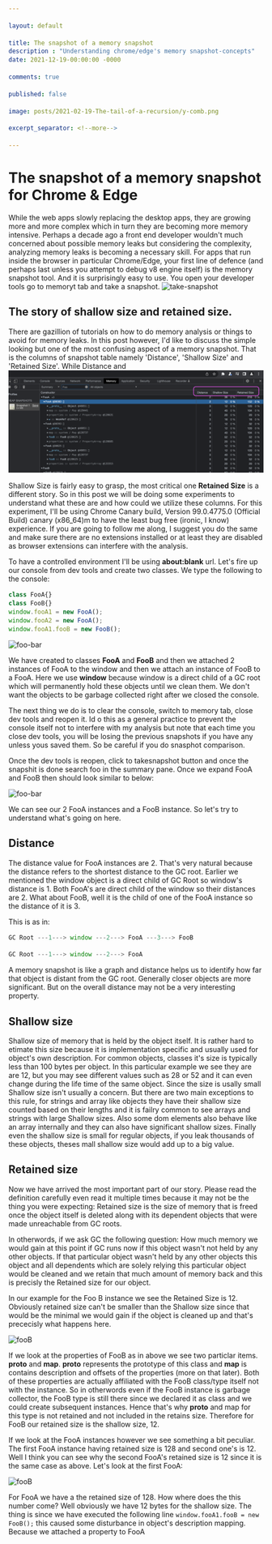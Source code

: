 ```yaml
---

layout: default

title: The snapshot of a memory snapshot
description : "Understanding chrome/edge's memory snapshot-concepts"
date: 2021-12-19-00:00:00 -0000

comments: true

published: false

image: posts/2021-02-19-The-tail-of-a-recursion/y-comb.png

excerpt_separator: <!--more-->

---
```


#  The snapshot of a memory snapshot for Chrome & Edge

While the web apps slowly replacing the desktop apps, they are growing more and more complex which in turn they are becoming more memory intensive. 
Perhaps a decade ago a front end developer wouldn't much concerned about possible memory leaks but considering the complexity, analyzing memory leaks is becoming 
a necessary skill. For apps that run inside the browser in particular Chrome/Edge, your first line of defence (and perhaps last unless you attempt to debug v8 engine itself)
is the memory snapshot tool. And it is surprisingly easy to use. You open your developer tools go to memoryt tab and take a snapshot.
![take-snapshot](/assets/posts/2021-12-19-The-snapshot-of-a-memory-snapshot./take-snapshot.png)
<!--more-->

## The story of shallow size and retained size.
There are gazillion of tutorials on how to do memory analysis or things to avoid for memory leaks. In this post however, I'd like to discuss the simple looking but 
one of the most confusing aspect of a memory snapshot. That is the columns of snapshot table namely 'Distance', 'Shallow Size' and 'Retained Size'. While Distance and
![columns](/assets/posts/2021-12-19-The-snapshot-of-a-memory-snapshot/columns.png)

Shallow Size is fairly easy to grasp, the most critical one **Retained Size** is a different story. So in this post we will be doing some experiments to understand what these are and how could we utilize these columns. For this experiment, I'll be using Chrome Canary build, Version 99.0.4775.0 (Official Build) canary (x86_64)m to have the least bug free (ironic, I know) experience. If you are going to follow me along, I suggest you do the same and make sure there are no extensions installed or at least they are disabled as browser extensions can interfere with the analysis.


To have a controlled environment I'll be using **about:blank** url. Let's fire up our console from dev tools and create two classes. We type the following to the console:


```js
class FooA{}
class FooB{}
window.fooA1 = new FooA();
window.fooA2 = new FooA();
window.fooA1.fooB = new FooB();
```
![foo-bar](/2021-12-19-The-snapshot-of-a-memory-snapshot/foo-bar.png)


We have created to classes **FooA** and **FooB** and then we attached 2 instances of FooA to the window and then we attach an instance of FooB to a FooA. Here
we use **window** because window is a direct child of a GC root which will permanently hold these objects until we clean them. We don't want the objects to be garbage collected right after we closed the console.

The next thing we do is to clear the console, switch to memory tab, close dev tools and reopen it. Id o this as a general practice  to prevent the console itself not to interfere with my analysis but note that each time you close dev tools, you will be losing the previous snapshots if you have any unless yous saved them. So be careful if you do snasphot comparison.


Once the dev tools is reopen, click to takesnapshot button and once the snapshit is done search foo in the summary pane. Once we expand FooA and FooB then should look similar to below:

![foo-bar](/2021-12-19-The-snapshot-of-a-memory-snapshot/snapshot-1.png)

We can see our 2 FooA instances and a FooB instance. So let's try to understand what's going on here. 

## Distance
The distance value for FooA instances are 2. That's very natural because the distance refers to the shortest distance to the GC root. Earlier we mentioned the window object is a direct child of GC Root so window's distance is 1. Both FooA's are direct child of the window so their distances are 2. What about FooB, well it is the child of one of the FooA instance so the distance of it is 3. 

This is as in:

```js
GC Root ---1---> window ---2---> FooA ---3---> FooB

GC Root ---1---> window ---2---> FooA
```


A memory snapshot is like a graph and distance helps us to identify how far that object is distant from the GC root. Generally closer objects are more significant. But on the overall distance may not be a very interesting property.


## Shallow size
Shallow size of memory that is held by the object itself. It is rather hard to etimate this size because it is implementation specific and usually used for object's own description. For common objects, classes it's size is typically less than 100 bytes per object. In this particular example we see they are are 12, but you may see different values such as 28 or 52 and it can even change during the life time of the same object. Since the size is usally small Shallow size 
isn't usually a concern. But there are two main exceptions to this rule, for strings and array like objects they have their shallow size counted based on their lengths and it is failry common to see arrays and strings with large Shallow sizes. Also some dom elements also behave like an array internally and they can also 
have significant shallow sizes. Finally even the shallow size is small for regular objects, if you leak thousands of these objects, theses mall shallow size would add up to a big value. 


## Retained size

Now we have arrived the most important part of our story. Please read the definition carefully even read it multiple times because it may not be the thing
you were expecting: Retained size is the size of memory that is freed once the object itself is deleted along with its dependent objects that were made unreachable from GC roots.

In otherwords, if we ask GC the following question: How much memory we would gain at this point if GC runs now if this object wasn't not held by any other objects. If that particular object wasn't held by any other objects this object and all dependents which are solely relying this particular object would be cleaned and we retain that much amount of memory back and this is precisly the Retained size for our object.


In our example for the Foo B instance we see the Retained Size is 12. Obviously retained size can't be smaller than the Shallow size since that would be the minimal we would gain if the object is cleaned up and that's prececisly what happens here. 

![fooB](/2021-12-19-The-snapshot-of-a-memory-snapshot/FooB.png)

If we look at the properties of FooB as in above we see two particlar items. **__proto__** and **map**. __proto__ represents the prototype of this class and **map** is contains description and offsets of the properties (more on that later). Both of these properties are actually affiliated with the FooB class/type itself not with the instance. So in otherwords even if the FooB instance is garbage collector, the FooB type is still there since we declared it as class and we could create subsequent instances. Hence that's why __proto__ and map for this type is not retained and not included in the retains size. Therefore for FooB our 
retained size is the shallow size, 12.


If we look at the FooA instances however we see something a bit peculiar. The first FooA instance having retained size is 128 and second one's is 12. Well
I think you can see why the second FooA's retained size is 12 since it is the same case as above. Let's look at the first FooA:


![fooB](/2021-12-19-The-snapshot-of-a-memory-snapshot/FooA1.png)

For FooA we have a the retained size of 128. How where does the this number come? Well obviously we have 12 bytes for the shallow size. The thing is since we have executed the following line ```window.fooA1.fooB = new FooB();``` this caused some disturbance in object's description mapping. Because we attached a property to FooA 
